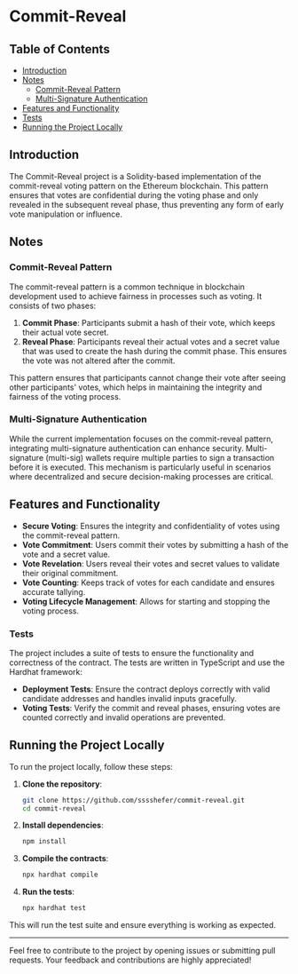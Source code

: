 # Commit-Reveal

## Table of Contents

- [Introduction](#introduction)
- [Notes](#notes)
  - [Commit-Reveal Pattern](#commit-reveal-pattern)
  - [Multi-Signature Authentication](#multi-signature-authentication)
- [Features and Functionality](#features-and-functionality)
- [Tests](#tests)
- [Running the Project Locally](#running-the-project-locally)

## Introduction

The Commit-Reveal project is a Solidity-based implementation of the commit-reveal voting pattern on the Ethereum blockchain. This pattern ensures that votes are confidential during the voting phase and only revealed in the subsequent reveal phase, thus preventing any form of early vote manipulation or influence.

## Notes

### Commit-Reveal Pattern

The commit-reveal pattern is a common technique in blockchain development used to achieve fairness in processes such as voting. It consists of two phases:
1. **Commit Phase**: Participants submit a hash of their vote, which keeps their actual vote secret.
2. **Reveal Phase**: Participants reveal their actual votes and a secret value that was used to create the hash during the commit phase. This ensures the vote was not altered after the commit.

This pattern ensures that participants cannot change their vote after seeing other participants' votes, which helps in maintaining the integrity and fairness of the voting process.

### Multi-Signature Authentication

While the current implementation focuses on the commit-reveal pattern, integrating multi-signature authentication can enhance security. Multi-signature (multi-sig) wallets require multiple parties to sign a transaction before it is executed. This mechanism is particularly useful in scenarios where decentralized and secure decision-making processes are critical.

## Features and Functionality

- **Secure Voting**: Ensures the integrity and confidentiality of votes using the commit-reveal pattern.
- **Vote Commitment**: Users commit their votes by submitting a hash of the vote and a secret value.
- **Vote Revelation**: Users reveal their votes and secret values to validate their original commitment.
- **Vote Counting**: Keeps track of votes for each candidate and ensures accurate tallying.
- **Voting Lifecycle Management**: Allows for starting and stopping the voting process.

### Tests

The project includes a suite of tests to ensure the functionality and correctness of the contract. The tests are written in TypeScript and use the Hardhat framework:

- **Deployment Tests**: Ensure the contract deploys correctly with valid candidate addresses and handles invalid inputs gracefully.
- **Voting Tests**: Verify the commit and reveal phases, ensuring votes are counted correctly and invalid operations are prevented.

## Running the Project Locally

To run the project locally, follow these steps:

1. **Clone the repository**:
    ```sh
    git clone https://github.com/sssshefer/commit-reveal.git
    cd commit-reveal
    ```

2. **Install dependencies**:
    ```sh
    npm install
    ```

3. **Compile the contracts**:
    ```sh
    npx hardhat compile
    ```

4. **Run the tests**:
    ```sh
    npx hardhat test
    ```

This will run the test suite and ensure everything is working as expected.

---

Feel free to contribute to the project by opening issues or submitting pull requests. Your feedback and contributions are highly appreciated!
